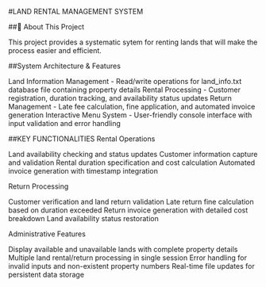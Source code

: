 #LAND RENTAL MANAGEMENT SYSTEM

##📌 About This Project

This project provides a systematic sytem for renting lands that will make the process easier and efficient.

##System Architecture & Features

Land Information Management - Read/write operations for land_info.txt database file containing property details
Rental Processing - Customer registration, duration tracking, and availability status updates
Return Management - Late fee calculation, fine application, and automated invoice generation
Interactive Menu System - User-friendly console interface with input validation and error handling

##KEY FUNCTIONALITIES
Rental Operations

Land availability checking and status updates
Customer information capture and validation
Rental duration specification and cost calculation
Automated invoice generation with timestamp integration

Return Processing

Customer verification and land return validation
Late return fine calculation based on duration exceeded
Return invoice generation with detailed cost breakdown
Land availability status restoration

Administrative Features

Display available and unavailable lands with complete property details
Multiple land rental/return processing in single session
Error handling for invalid inputs and non-existent property numbers
Real-time file updates for persistent data storage
